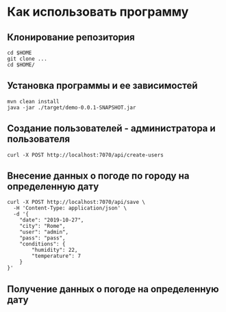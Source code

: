 # Как использовать программу
## Клонирование репозитория
```shell
cd $HOME
git clone ...
cd $HOME/
```
## Установка программы и ее зависимостей
```shell
mvn clean install
java -jar ./target/demo-0.0.1-SNAPSHOT.jar
```
## Создание пользователей - администратора и пользователя
```shell
curl -X POST http://localhost:7070/api/create-users 
```
## Внесение данных о погоде по городу на определенную дату
```shell
curl -X POST http://localhost:7070/api/save \
  -H 'Content-Type: application/json' \
  -d '{
    "date": "2019-10-27",
    "city": "Rome",
    "user": "admin", 
    "pass": "pass",
    "conditions": {
        "humidity": 22,
        "temperature": 7
    }
}'
```
## Получение данных о погоде на определенную дату
```shell

```